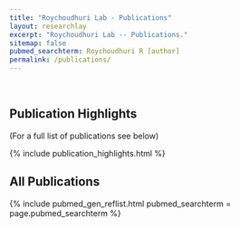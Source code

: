 ```yaml
---
title: "Roychoudhuri Lab - Publications"
layout: researchlay
excerpt: "Roychoudhuri Lab -- Publications."
sitemap: false
pubmed_searchterm: Roychoudhuri R [author]
permalink: /publications/
---
```


<br />

## Publication Highlights
(For a full list of publications see below)

{% include publication_highlights.html %}

## All Publications

{% include pubmed_gen_reflist.html pubmed_searchterm = page.pubmed_searchterm %}